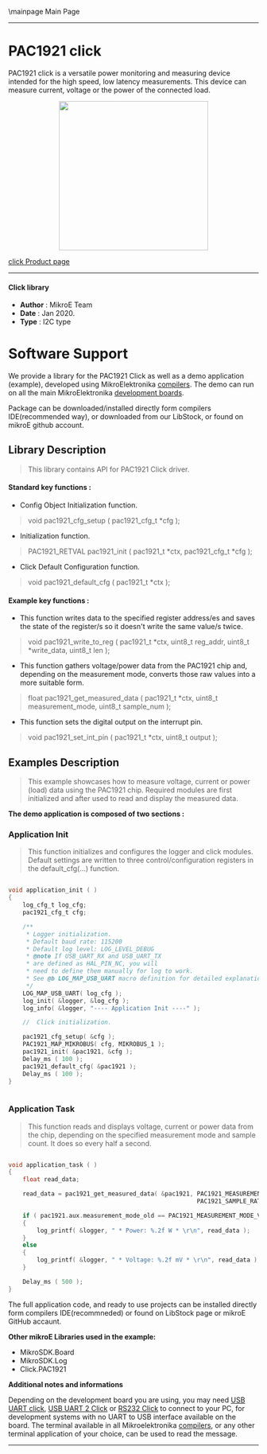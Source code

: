 \mainpage Main Page
 
---
# PAC1921 click

PAC1921 click is a versatile power monitoring and measuring device intended for the high speed, low latency measurements. This device can measure current, voltage or the power of the connected load.

<p align="center">
  <img src="https://download.mikroe.com/images/click_for_ide/pac1921_click.png" height=300px>
</p>

[click Product page](https://www.mikroe.com/pac1921-click)

---

#### Click library 

- **Author**        : MikroE Team
- **Date**          : Jan 2020.
- **Type**          : I2C type

# Software Support

We provide a library for the PAC1921 Click 
as well as a demo application (example), developed using MikroElektronika 
[compilers](https://shop.mikroe.com/compilers). 
The demo can run on all the main MikroElektronika [development boards](https://shop.mikroe.com/development-boards).

Package can be downloaded/installed directly form compilers IDE(recommended way), or downloaded from our LibStock, or found on mikroE github account. 

## Library Description

> This library contains API for PAC1921 Click driver.

#### Standard key functions :

- Config Object Initialization function.
> void pac1921_cfg_setup ( pac1921_cfg_t *cfg ); 
 
- Initialization function.
> PAC1921_RETVAL pac1921_init ( pac1921_t *ctx, pac1921_cfg_t *cfg );

- Click Default Configuration function.
> void pac1921_default_cfg ( pac1921_t *ctx );


#### Example key functions :

- This function writes data to the specified register address/es and saves the 
  state of the register/s so it doesn't write the same value/s twice.
> void pac1921_write_to_reg ( pac1921_t *ctx, uint8_t reg_addr, uint8_t *write_data, uint8_t len );
 
- This function gathers voltage/power data from the PAC1921 chip and, depending
  on the measurement mode, converts those raw values into a more suitable form.
> float pac1921_get_measured_data ( pac1921_t *ctx, uint8_t measurement_mode, uint8_t sample_num );

- This function sets the digital output on the interrupt pin.
> void pac1921_set_int_pin ( pac1921_t *ctx, uint8_t output );

## Examples Description

> This example showcases how to measure voltage, current or power (load) data using the 
  PAC1921 chip. Required modules are first initialized and after used to read and
  display the measured data. 

**The demo application is composed of two sections :**

### Application Init 

> This function initializes and configures the logger and click modules. Default settings
  are written to three control/configuration registers in the default_cfg(...) function. 

```c

void application_init ( )
{
    log_cfg_t log_cfg;
    pac1921_cfg_t cfg;

    /** 
     * Logger initialization.
     * Default baud rate: 115200
     * Default log level: LOG_LEVEL_DEBUG
     * @note If USB_UART_RX and USB_UART_TX 
     * are defined as HAL_PIN_NC, you will 
     * need to define them manually for log to work. 
     * See @b LOG_MAP_USB_UART macro definition for detailed explanation.
     */
    LOG_MAP_USB_UART( log_cfg );
    log_init( &logger, &log_cfg );
    log_info( &logger, "---- Application Init ----" );

    //  Click initialization.

    pac1921_cfg_setup( &cfg );
    PAC1921_MAP_MIKROBUS( cfg, MIKROBUS_1 );
    pac1921_init( &pac1921, &cfg );
    Delay_ms ( 100 );
    pac1921_default_cfg( &pac1921 );
    Delay_ms ( 100 );
}
  
```

### Application Task

> This function reads and displays voltage, current or power data from the chip, depending
  on the specified measurement mode and sample count. It does so every half a second. 

```c

void application_task ( )
{
    float read_data;

    read_data = pac1921_get_measured_data( &pac1921, PAC1921_MEASUREMENT_MODE_V_BUS_FREE_RUN,
                                                     PAC1921_SAMPLE_RATE_512 );

    if ( pac1921.aux.measurement_mode_old == PAC1921_MEASUREMENT_MODE_V_POWER_FREE_RUN )
    {
        log_printf( &logger, " * Power: %.2f W * \r\n", read_data );
    }
    else
    {
        log_printf( &logger, " * Voltage: %.2f mV * \r\n", read_data );
    }

    Delay_ms ( 500 );
} 

```

The full application code, and ready to use projects can be  installed directly form compilers IDE(recommneded) or found on LibStock page or mikroE GitHub accaunt.

**Other mikroE Libraries used in the example:** 

- MikroSDK.Board
- MikroSDK.Log
- Click.PAC1921

**Additional notes and informations**

Depending on the development board you are using, you may need 
[USB UART click](https://shop.mikroe.com/usb-uart-click), 
[USB UART 2 Click](https://shop.mikroe.com/usb-uart-2-click) or 
[RS232 Click](https://shop.mikroe.com/rs232-click) to connect to your PC, for 
development systems with no UART to USB interface available on the board. The 
terminal available in all Mikroelektronika 
[compilers](https://shop.mikroe.com/compilers), or any other terminal application 
of your choice, can be used to read the message.

---
